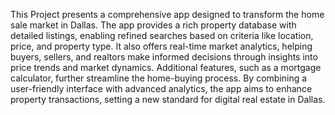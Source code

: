 This Project presents a comprehensive app designed to transform the home sale market in Dallas. The app provides a rich property database with detailed listings, enabling refined searches based on criteria like location, price, and property type. It also offers real-time market analytics, helping buyers, sellers, and realtors make informed decisions through insights into price trends and market dynamics. Additional features, such as a mortgage calculator, further streamline the home-buying process. By combining a user-friendly interface with advanced analytics, the app aims to enhance property transactions, setting a new standard for digital real estate in Dallas.

